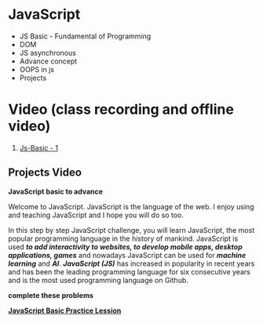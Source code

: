 # JavaScript

- JS Basic - Fundamental of Programming
- DOM
- JS asynchronous
- Advance concept
- OOPS in js
- Projects

# Video (class recording and offline video)

1. [Js-Basic - 1](https://youtu.be/lrW_L0Grpjg)

## Projects Video

**JavaScript basic to advance**

Welcome to JavaScript. JavaScript is the language of the web. I enjoy using and teaching JavaScript and I hope you will do so too.

In this step by step JavaScript challenge, you will learn JavaScript, the most popular programming language in the history of mankind.
JavaScript is used **_to add interactivity to websites, to develop mobile apps, desktop applications, games_** and nowadays JavaScript can be used for **_machine learning_** and **_AI_**.
**_JavaScript (JS)_** has increased in popularity in recent years and has been the leading programming language for six consecutive years and is the most used programming language on Github.

**complete these problems**

**[JavaScript Basic Practice Lession](https://github.com/dev1980/javascript-practice-exercises)**
